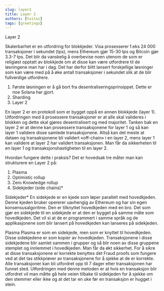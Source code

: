 ```yaml
---
slug: layer1
title: Layer 2
authors: [toitoi]
tags: [greetings]
---
```



Layer 2

Skalerbarhet er en utfordring for blokkjeder. Visa prosesserer f.eks 24 000 transaksjoner i sekundet (tps), mens Ethereum gjør 15-30 tps og Bitcoin gjør 3.3-7 tps. Det blir da vanskelig å overbevise noen utenom de som er religiøst opptatt av blokkjede om at disse kan være utfordrere til de løsningene man har i dag. Det har derfor blitt lansert forskjellige løsninger som kan være med på å øke antall transaksjoner i sekundet slik at de blir fullverdige utfordrere. 

1.	Første løsningen er å gå bort fra desentraliseringsprinsippet. Dette er noe Solana har gjort. 
2.	Sharding
3.	Layer 2

En layer 2 er en protokoll som er bygget oppå en annen blokkjede (layer 1). Utfordringen med å prosessere transaksjoner er at alle skal valideres i blokken og dette skal gjøres desentralisert og med majoritet. Tanken bak en layer 2 er at denne kan prosessere transaksjonene for layer 1 og så kan layer 1 validere disse samlede transaksjonene. Altså kan det meste at dataen og transaksjonene bli validert «off-chain» i en layer 2, mens layer 1 kan validere at layer 2 har validert transaksjonen. Man får da sikkerheten til en layer 1 og transaksjonshastigheten til en layer 2. 

Hvordan fungere dette i praksis?
Det er hovedsak tre måter man kan strukturere en Layer 2 på:

1.	Plasma
2.	Optimistic rollup
3.	Zero Knowledge rollup
4.	Sidekjeder (side chains)*

Sidekjeder*
En sidekjede er en kjede som løper parallelt med hovedkjeden. Denne kjeden bruker opererer uavhengig av Ethereum og har sin egen konsensusalgoritme. Den er tilknyttet hovedkjeden med en bro. Det som gjør en sidekjede til en sidekjede er at den er bygget på samme måte som hovedkjeden. Det vil si at de er programmert i samme språk og de applikasjonene som blir lansert på hovedkjeden kan lanseres på sidekjeden. 

Plasma
Plasma er som en sidekjede, men som er knyttet til hovedkjeden. Disse sidekjedene er som kopier av hovedkjeden. Transaksjonene i disse sidekjedene blir samlet sammen i grupper og så blir noen av disse gruppene stemplet og innlemmet i hovedkjeden. Man får da økt sikkerhet. For å sikre at disse transaksjonene er korrekte benyttes det Fraud proofs som fungere ved at det tas stikkprøver av transaksjonene for å sjekke at de er korrekte. Alle transaksjoner kan bli utfordret opp til 7 dager etter transaksjonen har funnet sted. Utfordringen med denne metoden er at hvis en transaksjon blir utfordret vil man måtte gå hele veien tilbake til sidekjeden for å sjekke om den stemmer eller ikke og at det tar en uke før en transaksjon er hugget i stein.
